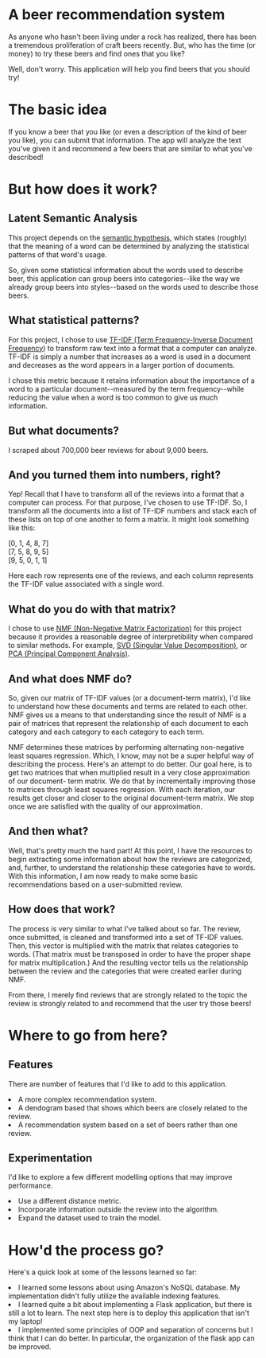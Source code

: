 # A beer recommendation system

As anyone who hasn't been living under a rock has realized, there has been a
tremendous proliferation of craft beers recently. But, who has the time (or
money) to try these beers and find ones that you like?

Well, don't worry. This application will help you find beers that you should try!

# The basic idea

If you know a beer that you like (or even a description of the kind of beer you like),
you can submit that information. The app will analyze the text you've given it and
recommend a few beers that are similar to what you've described!

# But how does it work?

## Latent Semantic Analysis

This project depends on the [semantic hypothesis](https://en.wikipedia.org/wiki/Distributional_semantics),
which states (roughly) that the meaning of a word can be determined by analyzing the statistical
patterns of that word's usage.

So, given some statistical information about the words used to describe beer, this application
can group beers into categories--like the way we already group beers into styles--based on the words
used to describe those beers.

## What statistical patterns?

For this project, I chose to use [TF-IDF (Term Frequency-Inverse Document Frequency](https://en.wikipedia.org/wiki/Tf%E2%80%93idf))
to transform raw text into a format that a computer can analyze. TF-IDF is simply a number
that increases as a word is used in a document and decreases as the word appears in a larger portion of documents.

I chose this metric because it retains information about the importance of a word to a particular document--measured
by the term frequency--while reducing the value when a word is too common to give us much information.

## But what documents?

I scraped about 700,000 beer reviews for about 9,000 beers.

## And you turned them into numbers, right?

Yep! Recall that I have to transform all of the reviews into a format that a computer can process. For that purpose,
I've chosen to use TF-IDF. So, I transform all the documents into a list of TF-IDF numbers and stack each of these
lists on top of one another to form a matrix. It might look something like this:

[0, 1, 4, 8, 7]<br>
[7, 5, 8, 9, 5]<br>
[9, 5, 0, 1, 1]<br>

Here each row represents one of the reviews, and each column represents the TF-IDF value associated with a single word.

## What do you do with that matrix?
I chose to use
[NMF (Non-Negative Matrix Factorization)](https://en.wikipedia.org/wiki/Non-negative_matrix_factorization)
for this project because it provides a reasonable degree of interpretibility when compared to similar methods.
For example, [SVD (Singular Value Decomposition)](https://en.wikipedia.org/wiki/Singular_value_decomposition),
or [PCA (Principal Component Analysis)](https://en.wikipedia.org/wiki/Principal_component_analysis).

## And what does NMF do?
So, given our matrix of TF-IDF values (or a document-term matrix), I'd like to understand how these documents and
terms are related to each other. NMF gives us a means to that understanding since the result of NMF is a pair of
matrices that represent the relationship of each document to each category and each category to each category to
each term.

NMF determines these matrices by performing alternating non-negative least squares regression. Which,
I know, may not be a super helpful way of describing the process. Here's an attempt to do better.
Our goal here, is to get two matrices that when multiplied result in a very close approximation of our document-
term matrix. We do that by incrementally improving those to matrices through least squares regression.
With each iteration, our results get closer and closer to the original document-term matrix. We stop once we are
satisfied with the quality of our approximation.

## And then what?

Well, that's pretty much the hard part! At this point, I have the resources to begin extracting some information
about how the reviews are categorized, and, further, to understand the relationship these categories have to words.
With this information, I am now ready to make some basic recommendations based on a user-submitted review.

## How does that work?
The process is very similar to what I've talked about so far. The review, once submitted, is cleaned and transformed
into a set of TF-IDF values. Then, this vector is multiplied with the matrix that relates categories to words. (That matrix must be transposed in order to have the proper shape for matrix multiplication.) And the resulting vector tells
us the relationship between the review and the categories that were created earlier during NMF.

From there, I merely find reviews that are strongly related to the topic the review is strongly related to and
recommend that the user try those beers!

# Where to go from here?

## Features
There are number of features that I'd like to add to this application.
<li> A more complex recommendation system.
<li> A dendogram based that shows which beers are closely related to the review.
<li> A recommendation system based on a set of beers rather than one review.

## Experimentation
I'd like to explore a few different modelling options that may improve performance.
<li> Use a different distance metric.
<li> Incorporate information outside the review into the algorithm.
<li> Expand the dataset used to train the model.

# How'd the process go?
Here's a quick look at some of the lessons learned so far:

<li> I learned some lessons about using Amazon's NoSQL database.
My implementation didn't fully utilize the available indexing features.
<li> I learned quite a bit about implementing a Flask application, but there
is still a lot to learn. The next step here is to deploy this application that
isn't my laptop!
<li> I implemented some principles of OOP and separation of concerns but I think
that I can do better. In particular, the organization of the flask app can be improved.
